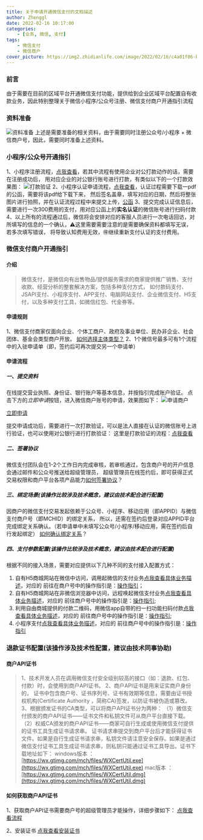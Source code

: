 ```yaml
---
title: 关于申请开通微信支付的文档描述
author: Zhenggl
date: 2022-02-16 10:17:00
categories:
    - [业务, 微信, 支付]
tags:
    - 微信支付
    - 微信商户
cover_picture: https://img2.zhidianlife.com/image/2022/02/16/c4a01f06-bfc1-4d61-9396-0ca92d971399.jpeg
---
```


### 前言
由于需要在目前的区域平台开通微信支付功能，提供给到企业区域平台配置自有收款业务，因此特别整理关于微信小程序/公众号注册、微信支付商户开通指引流程

### 资料准备
![资料准备](https://img2.zhidianlife.com/image/2022/02/16/c3d6b9a4-4a16-4100-9f5b-7a60f3b9f7f9.png)
上述是需要准备的相关资料，由于需要同时注册公众号/小程序 + 微信商户号，因此，需要同时准备上述资料。

### 小程序/公众号开通指引
1、小程序注册流程，[点我查看](https://kf.qq.com/faq/170109iQBJ3Q170109JbQfiu.html)，若其中流程有使用企业对公打款动作的话，需要在注册成功后，
用对应企业的对公银行账号进行打款，有类似以下的一个打款效果图：
![打款验证](https://img2.zhidianlife.com/image/2022/02/16/001d82b6-6cd6-4443-bd46-cedf0861808e.png)
2、小程序认证申请流程，[点我查看](https://kf.qq.com/faq/170109F7ZVzq170109MnQRNN.html)，认证过程需要下载一pdf的公函，需要将该pdf给下载下来，
然后签名盖章，填写对应的日期，然后将整张图片进行拍照，并在认证流程过程中来提交上传，[公函](https://img2.zhidianlife.com/image/2022/02/16/ee5c3d4d-af25-44e9-9229-fa79194e8f28.png)
3、提交完成认证信息后，需要进行一次300费用的支付，用对应公函上的**实名认证**的微信账号进行扫码付款
4、以上所有的流程通过后，微信将会安排对应的客服人员进行一次电话回访，对所填写的信息的一个确认，⚠️这里需要需要注意的是需要确保资料都填写无误，若多次填写错误，
将导致认知费用无效，🉐️继续重新支付认证的支付费用。

### 微信支付商户开通指引

#### 介绍
> 微信支付，是微信向有出售物品/提供服务需求的商家提供推广销售、支付收款、经营分析的整套解决方案，包括多种支付方式，
> 如付款码支付、JSAPI支付、小程序支付、APP支付、电脑网站支付、企业微信支付、H5支付，以及多种支付工具，如微信红包、代金券等。
#### 申请规则
1、微信支付商家仅面向企业、个体工商户、政府及事业单位、民办非企业、社会团体、基金会类型商户开放。
[如何选择主体类型？](https://kf.qq.com/faq/180910IBZVnQ180910naQ77b.html)
2、1个微信号最多可有1个流程中的入驻申请单（即，签约后可再次提交另一个申请单）

#### 申请流程
##### 一、提交资料
在线提交营业执照、身份证、银行账户等基本信息，并按指引完成账户验证。
点击下方的*立即申请*按钮，进入微信商户账号的申请，效果图如下：
![申请商户](https://img2.zhidianlife.com/image/2022/02/16/64d5c7c5-4269-4fc3-82b0-b7929518ad2f.png)

[立即申请](https://pay.weixin.qq.com/index.php/apply/applyment_home/guide_normal)

提交申请成功后，需要进行一次打款验证，可以是法人直接在认证的微信账号上进行验证，也可以使用对公银行进行打款验证：
这里是打款验证的流程：[点我查看](https://kf.qq.com/faq/180910U7V3qu180910aU32Ar.html)

##### 二、签署协议
微信支付团队会在1-2个工作日内完成审核，若审核通过，包含商户号的开户信息会通过邮件和公众号推送给超级管理员，
超级管理员在线签约后，即可获得正式交易权限和商户平台各项产品能力[如何签署协议](https://kf.qq.com/faq/180910Rn6FbI180910ZbYNn2.html)？

##### 三、绑定场景(该操作比较涉及技术概念，建议由技术配合进行配置)
因商户的微信支付交易发起依赖于公众号、小程序、移动应用（即APPID）与微信支付商户号（即MCHID）的绑定关系，
所以，还需在签约后登录对应APPID平台完成绑定关系确认。（若申请单中未填写公众号/小程序/移动应用，需在签约后自行发起绑定）
[如何确认绑定关系](https://kf.qq.com/faq/180910QZzmaE180910vQJfIB.html)？

##### 四、支付参数配置(该操作比较涉及技术概念，建议由技术配合进行配置)
根据不同的接入场景，需要对应提供以下几种不同的支付接入配置方式：
1. 自有H5商城网站在微信中访问，调用起微信的支付业务[点我查看具体业务描述](https://pay.weixin.qq.com/wiki/doc/api/jsapi.php?chapter=7_1)，对应的
前往在商户号中的操作指引是：[操作指引](https://pay.weixin.qq.com/wiki/doc/api/jsapi.php?chapter=7_3)；
2. 自有H5商城网站在非微信浏览器中访问，远程唤起微信支付业务[点我查看具体业务描述](https://pay.weixin.qq.com/wiki/doc/api/H5.php?chapter=15_1)，对应的
前往商户号中的操作指引是：[操作指引](https://pay.weixin.qq.com/wiki/doc/api/jsapi.php?chapter=7_3);
3. 利用自由商城提供的付款二维码，用微信app自带的扫一扫功能扫码付款[点我查看具体业务描述](https://pay.weixin.qq.com/wiki/doc/api/native.php?chapter=6_1)，对应的
前往商户号中的操作指引是：[操作指引](https://pay.weixin.qq.com/wiki/doc/api/jsapi.php?chapter=7_3);
4. 小程序支付[点我查看具体业务描述](https://pay.weixin.qq.com/wiki/doc/api/wxa/wxa_api.php?chapter=7_11&index=2)，对应的
前往商户号中的操作指引是：[操作指引](https://pay.weixin.qq.com/wiki/doc/api/jsapi.php?chapter=7_3)

### 退款证书配置(该操作涉及技术性配置，建议由技术同事协助)
#### 商户API证书

> 1、技术开发人员在调用微信支付安全级别较高的接口（如：退款、红包、付款）时，会使用到商户API证书。
> 2、商户API证书是用来证实商户身份的， 证书中包含商户号、证书序列号、证书有效期等信息，需要由证书授权机构(Certificate Authority ，简称CA)签发，以防证书被伪造或篡改。
> 3、根据颁发证书的CA类型，可以将商户API证书分为两种：
>（1）微信支付颁发的商户API证书——证书文件和私钥文件可从商户平台直接下载。
>（2）权威CA颁发的商户API证书——商家可自行生成或使用微信支付提供的证书工具生成证书请求串。
> 证书请求串提交到商户平台后才能获得证书文件。如果是自行生成证书请求串，私钥文件请注意安全保存。如果是通过微信支付证书工具生成证书请求串，则私钥只能通过证书工具导出。证书下载地址如下：
> windows版本 ：[https://wx.gtimg.com/mch/files/WXCertUtil.exe](https://wx.gtimg.com/mch/files/WXCertUtil.exe)
> mac版本 ：[https://wx.gtimg.com/mch/files/WXCertUtil.dmg](https://wx.gtimg.com/mch/files/WXCertUtil.dmg)

#### 如何获取商户API证书
1、获取商户API证书需要商户号的超级管理员才能操作，详细步骤如下：
[点我查看流程](https://kf.qq.com/faq/161222NneAJf161222U7fARv.html)

2、安装证书
[点我查看安装证书](https://kf.qq.com/faq/18020867ZZf6180208Yzyem6.html)
